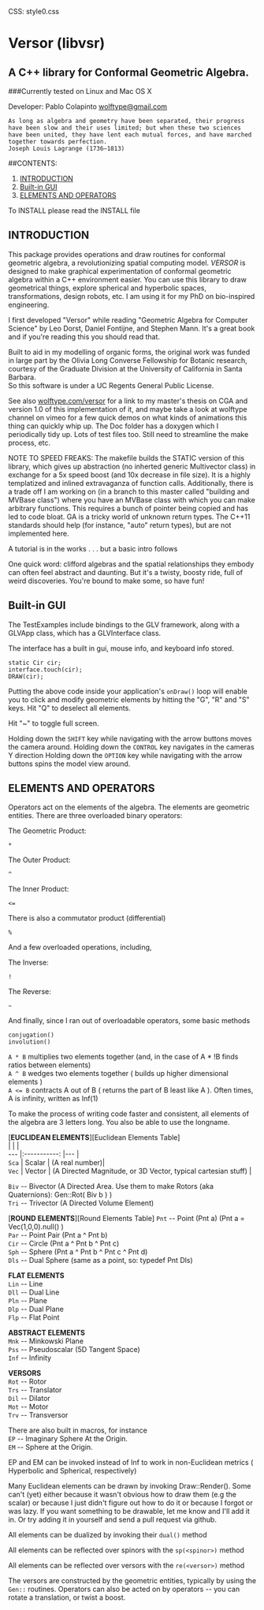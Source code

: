 CSS: style0.css

Versor (libvsr) 
===
A C++ library for Conformal Geometric Algebra.  
---
###Currently tested on Linux and Mac OS X

Developer: Pablo Colapinto
wolftype@gmail.com

    As long as algebra and geometry have been separated, their progress have been slow and their uses limited; but when these two sciences have been united, they have lent each mutual forces, and have marched together towards perfection.  
	Joseph Louis Lagrange (1736–1813)


##CONTENTS: 
1. [INTRODUCTION](#introduction) 
2. [Built-in GUI](#builtingui)
2. [ELEMENTS AND OPERATORS](#elementsandoperators) 

To INSTALL please read the INSTALL file

INTRODUCTION
---

This package provides operations and draw routines for conformal geometric algebra, 
a revolutionizing spatial computing model. _VERSOR_ is designed to make graphical 
experimentation of conformal geometric algebra within a C++ environment easier. 
You can use this library to draw geometrical things, explore spherical and hyperbolic spaces, transformations, design robots, etc. 
I am using it for my PhD on bio-inspired engineering.  

I first developed "Versor" while reading "Geometric Algebra for Computer Science" by Leo Dorst, Daniel Fontijne, and Stephen Mann. 
It's a great book and if you're reading this you should read that.  

Built to aid in my modelling of organic forms, the original work was funded in large part by the Olivia Long Converse Fellowship for Botanic research, courtesy of the Graduate Division at the University of California in Santa Barbara.  
So this software is under a UC Regents General Public License.

See also [wolftype.com/versor](wolftype.com/versor) for a link to my master's thesis on CGA and version 1.0 of this implementation of it, and maybe take a look at wolftype channel on vimeo for a few quick demos on what kinds of animations this thing can quickly whip up.  The Doc folder has a doxygen which I periodically tidy up.  Lots of test files too.  Still need to streamline the make process, etc.

NOTE TO SPEED FREAKS: The makefile builds the STATIC version of this library, which gives up abstraction (no inherted generic Multivector class) in exchange for a 5x speed boost (and 10x decrease in file size).  It is a highly templatized and inlined extravaganza of function calls.  Additionally, there is a trade off I am working on (in a branch to this master called "building and MVBase class") where you have an MVBase class with which you can make arbitrary functions.  This requires a bunch of pointer being copied and has led to code bloat.  GA is a tricky world of unknown return types.  The C++11 standards should help (for instance, "auto" return types), but are not implemented here.   

A tutorial is in the works . . . but a basic intro follows  


One quick word: clifford algebras and the spatial relationships they embody can often feel abstract and daunting.  But it's a twisty, boosty ride, full of weird discoveries.  You're bound to make some, so have fun!

Built-in GUI
---
The TestExamples include bindings to the GLV framework, along with a GLVApp class, which has a GLVInterface class.
    
The interface has a built in gui, mouse info, and keyboard info stored.  
    
	static Cir cir;
	interface.touch(cir);
	DRAW(cir);
	
Putting the above code inside your application's `onDraw()` loop will enable you to click and modify geometric elements by hitting the "G", "R" and "S" keys.  Hit "Q" to deselect all elements.  

Hit "~" to toggle full screen.

Holding down the `SHIFT` key while navigating with the arrow buttons moves the camera around.
Holding down the `CONTROL` key navigates in the cameras Y direction
Holding down the `OPTION` key while navigating with the arrow buttons spins the model view around.

ELEMENTS AND OPERATORS
---

Operators act on the elements of the algebra.  The elements are geometric entities.  There are three overloaded binary operators: 

The Geometric Product:  

	*

The Outer Product:  

	^
	
The Inner Product:

	<=

There is also a commutator product (differential)

	%

And a few overloaded operations, including,

The Inverse:  

	!

The Reverse:  

	~
	
And finally, since I ran out of overloadable operators, some basic methods

	conjugation()  
	involution()  


`A * B` multiplies two elements together (and, in the case of A * !B finds ratios between elements)  
`A ^ B`   wedges two elements together ( builds up higher dimensional elements )  
`A <= B`  contracts A out of B ( returns the part of B least like A ).  Often times, A is infinity, written as Inf(1)   

To make the process of writing code faster and consistent, all elements of the algebra are 3 letters long. 
You also be able to use the longname.

[**EUCLIDEAN ELEMENTS**][Euclidean Elements Table]				
  		|   				|  				|  
---   	|:-----------:		|---			|  
`Sca` 	| Scalar			| (A real number)|  
`Vec` 	| Vector 			| (A Directed Magnitude, or 3D Vector, typical cartesian stuff) |  

`Biv` -- Bivector     (A Directed Area. Use them to make Rotors (aka Quaternions): Gen::Rot( Biv b ) )  
`Tri` -- Trivector    (A Directed Volume Element)  

[**ROUND ELEMENTS**][Round Elements Table] 
`Pnt` -- Point            (Pnt a) (Pnt a = Vec(1,0,0).null() )   
`Par` -- Point Pair       (Pnt a ^ Pnt b)  
`Cir` -- Circle           (Pnt a ^ Pnt b ^ Pnt c)  
`Sph` -- Sphere           (Pnt a ^ Pnt b ^ Pnt c ^ Pnt d)  
`Dls` -- Dual Sphere      (same as a point, so: typedef Pnt Dls)  

**FLAT ELEMENTS**  
`Lin` -- Line             
`Dll` -- Dual Line  
`Pln` -- Plane  
`Dlp` -- Dual Plane  
`Flp` -- Flat Point

**ABSTRACT ELEMENTS**  
`Mnk` -- Minkowski Plane  
`Pss` -- Pseudoscalar (5D Tangent Space)  
`Inf` -- Infinity  

**VERSORS**  
`Rot` -- Rotor  
`Trs` -- Translator  
`Dil` -- Dilator  
`Mot` -- Motor  
`Trv` -- Transversor  

There are also built in macros, for instance  
`EP`  -- Imaginary Sphere At the Origin.   
`EM`  -- Sphere at the Origin.    

EP and EM can be invoked instead of Inf to work in non-Euclidean metrics ( Hyperbolic and Spherical, respectively)

Many Euclidean elements can be drawn by invoking Draw::Render(<element>).  Some can't (yet) either because it wasn't obvious
how to draw them (e.g the scalar) or because I just didn't figure out how to do it or because I forgot or was lazy.  If you
want something to be drawable, let me know and I'll add it in.  Or try adding it in yourself and send a pull request via github.

All elements can be dualized by invoking their `dual()` method  

All elements can be reflected over spinors with the `sp(<spinor>)` method  

All elements can be reflected over versors with the `re(<versor>)` method  

The versors are constructed by the geometric entities, typically by using the `Gen::` routines.  Operators can also be acted on by operators -- you can rotate a translation, or twist a boost.






